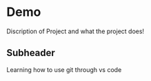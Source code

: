 # Demo

Discription of Project and what the project does!


## Subheader

Learning how to use git through vs code